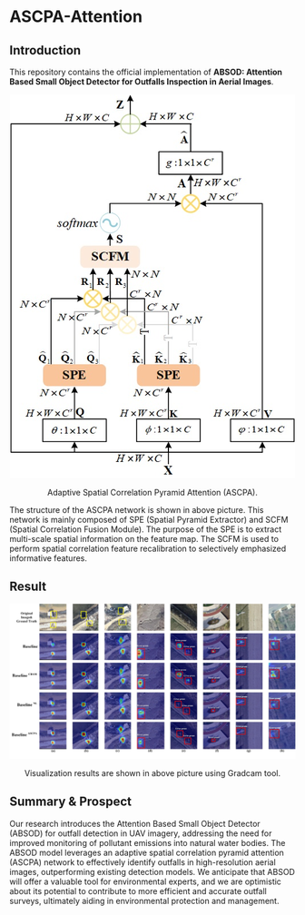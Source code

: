 # ASCPA-Attention


## Introduction

This repository contains the official implementation of **ABSOD: Attention Based Small Object Detector for Outfalls Inspection in Aerial Images**. 

<p align="center">
  <img src="https://github.com/ISCLab-Bistu/ASCPA-Attention/blob/main/Image/ASCPA.jpg" />
</p>

<p align = "center">
Adaptive Spatial Correlation Pyramid Attention (ASCPA). 
</p>

The structure of the ASCPA network is shown in above picture. This network is mainly composed of SPE (Spatial Pyramid Extractor) and SCFM (Spatial Correlation Fusion Module). The purpose of the SPE is to extract multi-scale spatial information on the feature map. The SCFM is used to perform spatial correlation feature recalibration to selectively emphasized informative features. 


## Result

<p align="center">
    <img src="https://github.com/ISCLab-Bistu/ASCPA-Attention/blob/main/Image/Grad_CAM.jpg" />
</p>

<p align = "center">
Visualization results are shown in above picture using Gradcam tool.
</p>

## Summary & Prospect

Our research introduces the Attention Based Small Object Detector (ABSOD) for outfall detection in UAV imagery, addressing the need for improved monitoring of pollutant emissions into natural water bodies. The ABSOD model leverages an adaptive spatial correlation pyramid attention (ASCPA) network to effectively identify outfalls in high-resolution aerial images, outperforming existing detection models. We anticipate that ABSOD will offer a valuable tool for environmental experts, and we are optimistic about its potential to contribute to more efficient and accurate outfall surveys, ultimately aiding in environmental protection and management.